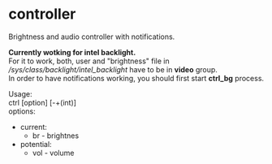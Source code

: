# controller
Brightness and audio controller with notifications.

<strong>Currently wotking for intel backlight.</strong><br>
For it to work, both, user and "brightness" file in <i>/sys/class/backlight/intel_backlight</i> have to be in <b>video</b> group.<br>
In order to have notifications working, you should first start <b>ctrl_bg</b> process.<br>

Usage:<br>
ctrl [option] [-+(int)]<br>
    options:
<ul>
    <li>
        current:<ul><li>
            br - brightnes</li></ul>
    </li>
    <li>
        potential:<ul><li>
            vol - volume</li></ul>
    </li>
</ul>
